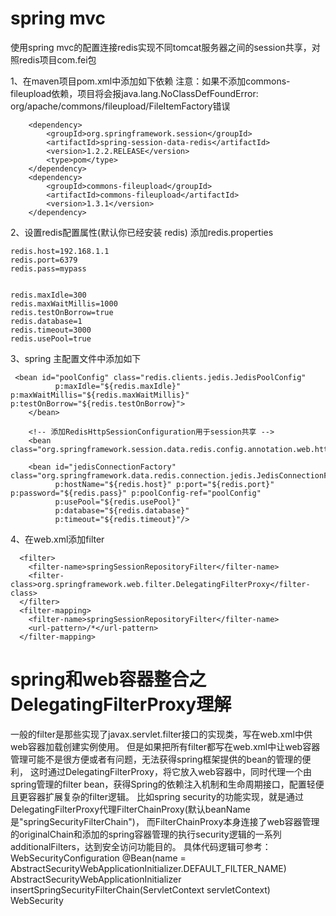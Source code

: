 # spring mvc
使用spring mvc的配置连接redis实现不同tomcat服务器之间的session共享，对照redis项目com.fei包

1、在maven项目pom.xml中添加如下依赖
注意：如果不添加commons-fileupload依赖，项目将会报java.lang.NoClassDefFoundError: org/apache/commons/fileupload/FileItemFactory错误


        <dependency>
            <groupId>org.springframework.session</groupId>
            <artifactId>spring-session-data-redis</artifactId>
            <version>1.2.2.RELEASE</version>
            <type>pom</type>
        </dependency>
        <dependency>
            <groupId>commons-fileupload</groupId>
            <artifactId>commons-fileupload</artifactId>
            <version>1.3.1</version>
        </dependency>
        
2、设置redis配置属性(默认你已经安装 redis)
添加redis.properties

    redis.host=192.168.1.1
    redis.port=6379
    redis.pass=mypass
      
      
    redis.maxIdle=300
    redis.maxWaitMillis=1000
    redis.testOnBorrow=true
    redis.database=1
    redis.timeout=3000
    redis.usePool=true
    
3、spring 主配置文件中添加如下

     <bean id="poolConfig" class="redis.clients.jedis.JedisPoolConfig"
              p:maxIdle="${redis.maxIdle}" p:maxWaitMillis="${redis.maxWaitMillis}" p:testOnBorrow="${redis.testOnBorrow}">
        </bean>
    
        <!-- 添加RedisHttpSessionConfiguration用于session共享 -->
        <bean class="org.springframework.session.data.redis.config.annotation.web.http.RedisHttpSessionConfiguration"/>
    
        <bean id="jedisConnectionFactory" class="org.springframework.data.redis.connection.jedis.JedisConnectionFactory"
              p:hostName="${redis.host}" p:port="${redis.port}" p:password="${redis.pass}" p:poolConfig-ref="poolConfig"
              p:usePool="${redis.usePool}"
              p:database="${redis.database}"
              p:timeout="${redis.timeout}"/>
        
4、在web.xml添加filter

      <filter>
        <filter-name>springSessionRepositoryFilter</filter-name>
        <filter-class>org.springframework.web.filter.DelegatingFilterProxy</filter-class>
      </filter>
      <filter-mapping>
        <filter-name>springSessionRepositoryFilter</filter-name>
        <url-pattern>/*</url-pattern>
      </filter-mapping>

# spring和web容器整合之DelegatingFilterProxy理解

一般的filter是那些实现了javax.servlet.filter接口的实现类，写在web.xml中供web容器加载创建实例使用。
但是如果把所有filter都写在web.xml中让web容器管理可能不是很方便或者有问题，无法获得spring框架提供的bean的管理的便利，
这时通过DelegatingFilterProxy，将它放入web容器中，同时代理一个由spring管理的filter bean，获得Spring的依赖注入机制和生命周期接口，配置轻便且更容器扩展复杂的filter逻辑。
比如spring security的功能实现，就是通过DelegatingFilterProxy代理FilterChainProxy(默认beanName是"springSecurityFilterChain")，
而FilterChainProxy本身连接了web容器管理的originalChain和添加的spring容器管理的执行security逻辑的一系列additionalFilters，达到安全访问功能目的。
具体代码逻辑可参考：WebSecurityConfiguration @Bean(name = AbstractSecurityWebApplicationInitializer.DEFAULT_FILTER_NAME)
<br>            AbstractSecurityWebApplicationInitializer insertSpringSecurityFilterChain(ServletContext servletContext)
<br>            WebSecurity
                


